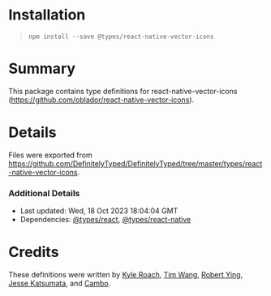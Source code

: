 # Installation
> `npm install --save @types/react-native-vector-icons`

# Summary
This package contains type definitions for react-native-vector-icons (https://github.com/oblador/react-native-vector-icons).

# Details
Files were exported from https://github.com/DefinitelyTyped/DefinitelyTyped/tree/master/types/react-native-vector-icons.

### Additional Details
 * Last updated: Wed, 18 Oct 2023 18:04:04 GMT
 * Dependencies: [@types/react](https://npmjs.com/package/@types/react), [@types/react-native](https://npmjs.com/package/@types/react-native)

# Credits
These definitions were written by [Kyle Roach](https://github.com/iRoachie), [Tim Wang](https://github.com/timwangdev), [Robert Ying](https://github.com/robertying), [Jesse Katsumata](https://github.com/Naturalclar), and [Cambo](https://github.com/indentedspace).
